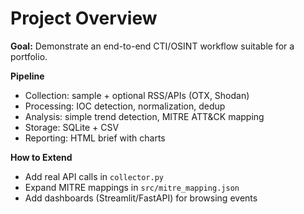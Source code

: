 # Project Overview

**Goal:** Demonstrate an end-to-end CTI/OSINT workflow suitable for a portfolio.

**Pipeline**
- Collection: sample + optional RSS/APIs (OTX, Shodan)
- Processing: IOC detection, normalization, dedup
- Analysis: simple trend detection, MITRE ATT&CK mapping
- Storage: SQLite + CSV
- Reporting: HTML brief with charts

**How to Extend**
- Add real API calls in `collector.py`
- Expand MITRE mappings in `src/mitre_mapping.json`
- Add dashboards (Streamlit/FastAPI) for browsing events

